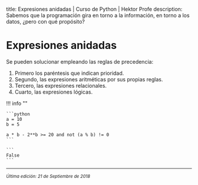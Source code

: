 title: Expresiones anidadas | Curso de Python | Hektor Profe
description: Sabemos que la programación gira en torno a la información, en torno a los datos, ¿pero con qué propósito?

<style>

.admonition.note > .superfences-tabs > label:hover, .headerlink{
    color: #018dc5 !important;
}

.admonition.info{
    font-size: 100%;
}

.admonition.info label{
    font-size: 91%;
}

.admonition.note > .admonition-title {
    display: none;
}

</style>

# Expresiones anidadas

Se pueden solucionar empleando las reglas de precedencia:

1. Primero los paréntesis que indican prioridad.
2. Segundo, las expresiones aritméticas por sus propias reglas.
3. Tercero, las expresiones relacionales.
4. Cuarto, las expresiones lógicas.

!!! info "" 
    
    ```python
    a = 10
    b = 5

    a * b - 2**b >= 20 and not (a % b) != 0
    ```

    ```
    False
    ``` 

___
<small class="edited"><i>Última edición: 21 de Septiembre de 2018</i></small>